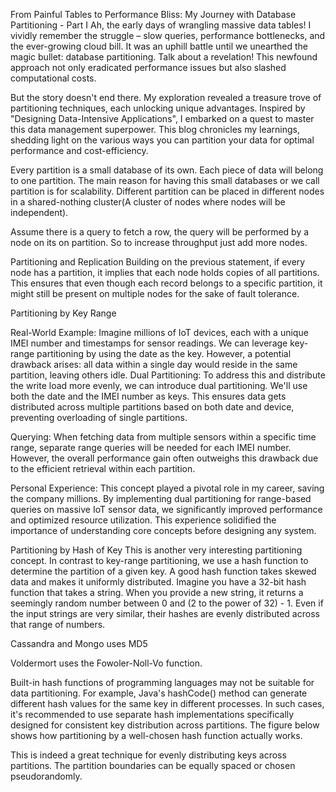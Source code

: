 From Painful Tables to Performance Bliss: My Journey with Database Partitioning - Part I
Ah, the early days of wrangling massive data tables! I vividly remember the struggle – slow queries, performance bottlenecks, and the ever-growing cloud bill. It was an uphill battle until we unearthed the magic bullet: database partitioning. Talk about a revelation! This newfound approach not only eradicated performance issues but also slashed computational costs.


But the story doesn't end there. My exploration revealed a treasure trove of partitioning techniques, each unlocking unique advantages. Inspired by "Designing Data-Intensive Applications", I embarked on a quest to master this data management superpower. This blog chronicles my learnings, shedding light on the various ways you can partition your data for optimal performance and cost-efficiency.



Every partition is a small database of its own. Each piece of data will belong to one partition. The main reason for having this small databases or we call partition is for scalability. Different partition can be placed in different nodes in a shared-nothing cluster(A cluster of nodes where nodes will be independent). 

Assume there is a query to fetch a row, the query will be performed by a node on its on partition. So to increase throughput just add more nodes. 



Partitioning and Replication 
Building on the previous statement, if every node has a partition, it implies that each node holds copies of all partitions. This ensures that even though each record belongs to a specific partition, it might still be present on multiple nodes for the sake of fault tolerance. 
                            



Partitioning by Key Range

Real-World Example: Imagine millions of IoT devices, each with a unique IMEI number and timestamps for sensor readings. We can leverage key-range partitioning by using the date as the key. However, a potential drawback arises: all data within a single day would reside in the same partition, leaving others idle.
Dual Partitioning: To address this and distribute the write load more evenly, we can introduce dual partitioning. We'll use both the date and the IMEI number as keys. This ensures data gets distributed across multiple partitions based on both date and device, preventing overloading of single partitions.

Querying: When fetching data from multiple sensors within a specific time range, separate range queries will be needed for each IMEI number. However, the overall performance gain often outweighs this drawback due to the efficient retrieval within each partition.

Personal Experience: This concept played a pivotal role in my career, saving the company millions. By implementing dual partitioning for range-based queries on massive IoT sensor data, we significantly improved performance and optimized resource utilization. This experience solidified the importance of understanding core concepts before designing any system.


Partitioning by Hash of Key
This is another very interesting partitioning concept. In contrast to key-range partitioning, we use a hash function to determine the partition of a given key. A good hash function takes skewed data and makes it uniformly distributed. Imagine you have a 32-bit hash function that takes a string. When you provide a new string, it returns a seemingly random number between 0 and (2 to the power of 32) - 1. Even if the input strings are very similar, their hashes are evenly distributed across that range of numbers.

Cassandra and Mongo uses MD5

Voldermort uses the Fowoler-Noll-Vo function.

Built-in hash functions of programming languages may not be suitable for data partitioning. For example, Java's hashCode() method can generate different hash values for the same key in different processes. In such cases, it's recommended to use separate hash implementations specifically designed for consistent key distribution across partitions. The figure below shows how partitioning by a well-chosen hash function actually works.




This is indeed a great technique for evenly distributing keys across partitions. The partition boundaries can be equally spaced or chosen pseudorandomly.
